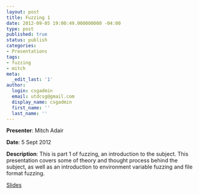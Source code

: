 ```yaml
---
layout: post
title: Fuzzing 1
date: 2012-09-05 19:00:49.000000000 -04:00
type: post
published: true
status: publish
categories:
- Presentations
tags:
- fuzzing
- mitch
meta:
  _edit_last: '1'
author:
  login: csgadmin
  email: utdcsg@gmail.com
  display_name: csgadmin
  first_name: ''
  last_name: ''
---
```


**Presenter**: Mitch Adair

**Date**: 5 Sept 2012

**Description**: This is part 1 of fuzzing, an introduction to the subject. This presentation covers some of theory and thought process behind the subject, as well as an introduction to environment variable fuzzing and file format fuzzing.

[Slides](http://csg.utdallas.edu/wp-content/uploads/2012/10/Fuzzing-Part-1.pdf)

